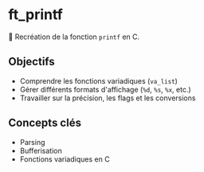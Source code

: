 # ft_printf

🔧 Recréation de la fonction `printf` en C.

## Objectifs
- Comprendre les fonctions variadiques (`va_list`)
- Gérer différents formats d'affichage (`%d`, `%s`, `%x`, etc.)
- Travailler sur la précision, les flags et les conversions

## Concepts clés
- Parsing
- Bufferisation
- Fonctions variadiques en C
